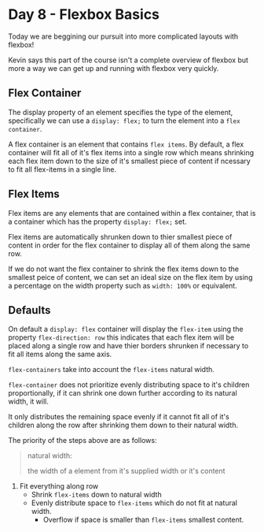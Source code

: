 # Day 8 - Flexbox Basics

Today we are beggining our pursuit into more complicated layouts with flexbox!

Kevin says this part of the course isn't a complete overview of flexbox but more a way we can get up and running with flexbox very quickly.

## Flex Container

The display property of an element specifies the type of the element, specifically we can use a `display: flex;` to turn the element into a `flex container`.

A flex container is an element that contains `flex items`. By default, a flex container will fit all of it's flex items into a single row which means shrinking each flex item down to the size of it's smallest piece of content if ncessary to fit all flex-items in a single line.

## Flex Items

Flex items are any elements that are contained within a flex container, that is a container which has the property `display: flex;` set.

Flex items are automatically shrunken down to thier smallest piece of content in order for the flex container to display all of them along the same row.

If we do not want the flex container to shrink the flex items down to the smallest peice of content, we can set an ideal size on the flex item by using a percentage on the width property such as `width: 100%` or equivalent.

## Defaults

On default a `display: flex` container will display the `flex-item` using the property `flex-direction: row` this indicates that each flex item will be placed along a single row and have thier borders shrunken if necessary to fit all items along the same axis.

`flex-containers` take into account the `flex-items` natural width.

`flex-container` does not prioritize evenly distributing space to it's children proportionally, if it can shrink one down further according to its natural width, it will.

It only distributes the remaining space evenly if it cannot fit all of it's children along the row after shrinking them down to their natural width.

The priority of the steps above are as follows:

> natural width:
>
> the width of a element from it's supplied width or it's content

1. Fit everything along row
    - Shrink `flex-items` down to natural width
    - Evenly distribute space to `flex-items` which do not fit at natural width.
        - Overflow if space is smaller than `flex-items` smallest content.
